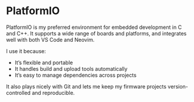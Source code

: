 # PlatformIO

PlatformIO is my preferred environment for embedded development in C and C++. It supports a wide range of boards and platforms, and integrates well with both VS Code and Neovim.

I use it because:
- It’s flexible and portable
- It handles build and upload tools automatically
- It’s easy to manage dependencies across projects

It also plays nicely with Git and lets me keep my firmware projects version-controlled and reproducible.
